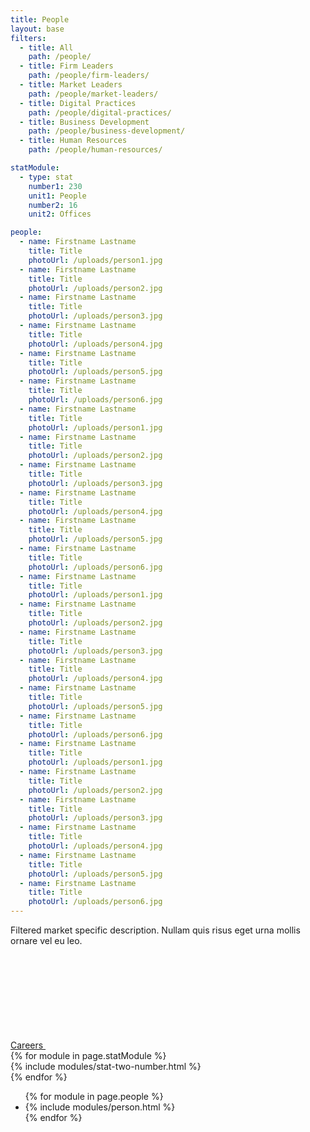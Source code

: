 ```yaml
---
title: People
layout: base
filters:
  - title: All
    path: /people/
  - title: Firm Leaders
    path: /people/firm-leaders/
  - title: Market Leaders
    path: /people/market-leaders/
  - title: Digital Practices
    path: /people/digital-practices/
  - title: Business Development
    path: /people/business-development/
  - title: Human Resources
    path: /people/human-resources/

statModule:
  - type: stat
    number1: 230
    unit1: People
    number2: 16
    unit2: Offices

people:
  - name: Firstname Lastname
    title: Title
    photoUrl: /uploads/person1.jpg
  - name: Firstname Lastname
    title: Title
    photoUrl: /uploads/person2.jpg
  - name: Firstname Lastname
    title: Title
    photoUrl: /uploads/person3.jpg
  - name: Firstname Lastname
    title: Title
    photoUrl: /uploads/person4.jpg
  - name: Firstname Lastname
    title: Title
    photoUrl: /uploads/person5.jpg
  - name: Firstname Lastname
    title: Title
    photoUrl: /uploads/person6.jpg
  - name: Firstname Lastname
    title: Title
    photoUrl: /uploads/person1.jpg
  - name: Firstname Lastname
    title: Title
    photoUrl: /uploads/person2.jpg
  - name: Firstname Lastname
    title: Title
    photoUrl: /uploads/person3.jpg
  - name: Firstname Lastname
    title: Title
    photoUrl: /uploads/person4.jpg
  - name: Firstname Lastname
    title: Title
    photoUrl: /uploads/person5.jpg
  - name: Firstname Lastname
    title: Title
    photoUrl: /uploads/person6.jpg
  - name: Firstname Lastname
    title: Title
    photoUrl: /uploads/person1.jpg
  - name: Firstname Lastname
    title: Title
    photoUrl: /uploads/person2.jpg
  - name: Firstname Lastname
    title: Title
    photoUrl: /uploads/person3.jpg
  - name: Firstname Lastname
    title: Title
    photoUrl: /uploads/person4.jpg
  - name: Firstname Lastname
    title: Title
    photoUrl: /uploads/person5.jpg
  - name: Firstname Lastname
    title: Title
    photoUrl: /uploads/person6.jpg
  - name: Firstname Lastname
    title: Title
    photoUrl: /uploads/person1.jpg
  - name: Firstname Lastname
    title: Title
    photoUrl: /uploads/person2.jpg
  - name: Firstname Lastname
    title: Title
    photoUrl: /uploads/person3.jpg
  - name: Firstname Lastname
    title: Title
    photoUrl: /uploads/person4.jpg
  - name: Firstname Lastname
    title: Title
    photoUrl: /uploads/person5.jpg
  - name: Firstname Lastname
    title: Title
    photoUrl: /uploads/person6.jpg
---
```


<div class="row">
  <div class="row-block">
    <div class="module text-module background-white text-black">
      <p class="font-h1">Filtered market specific description. Nullam quis risus eget urna mollis ornare vel eu leo.</p>
      <div class="buttons">
        <a class="button" href="/careers/">
          <span class="border"></span><span class="extra-corners"></span>
          Careers
          <svg class="icon icon-right-arrow"><use xlink:href="#icon-right-arrow" /></svg>
        </a>
      </div>
    </div>
  </div>
  {% for module in page.statModule %}
    <div class="row-block">
      {% include modules/stat-two-number.html %}
    </div>
  {% endfor %}
</div>
<ul class="row semantic-only-list">
  {% for module in page.people %}
    <li class="row-block -quarter">
      {% include modules/person.html %}
    </li>
  {% endfor %}
</ul>